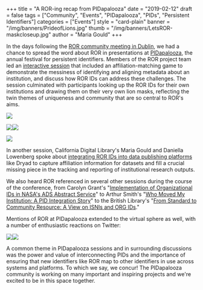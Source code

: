 +++
title = "A ROR-ing recap from PIDapalooza"
date = "2019-02-12"
draft = false
tags = ["Community", "Events", "PIDapalooza", "PIDs", "Persistent Identifiers"]
categories = ["Events"]
style = "card-plain"
banner = "/img/banners/PrideofLions.jpg"
thumb = "/img/banners/LetsROR-maskcloseup.jpg"
author = "Maria Gould"
+++

In the days following the [ROR community meeting in Dublin](/blog/2019-02-10-announcing-first-ror-prototype), we had a chance to spread the word about ROR in presentations at [PIDapalooza](https://pidapalooza.org/), the annual festival for persistent identifiers. Members of the ROR project team led an [interactive session](https://pidapalooza19.sched.com/event/JaVO/lets-ror-together) that included an affiliation-matching game to demonstrate the messiness of identifying and aligning metadata about an institution, and discuss how ROR IDs can address these challenges. The session culminated with participants looking up the ROR IDs for their own institutions and drawing them on their very own lion masks, reflecting the twin themes of uniqueness and community that are so central to ROR's aims.

![](https://lh4.googleusercontent.com/ANV7S4rTKWooA4mUHLIdPUskIgqkmjH1T2wn0XOSSLIekk4l0vFb7fUrW5wpZZd6hkHq_XknlsFHee46kAVD51rYPhcX1nCH3qQeNWwwc4du0z14goPzUqgw4KToK8vsjH-IttXc)

![](https://lh6.googleusercontent.com/ZArdImTmmZRQV44EoUgOzMzzJL8fCnO40mZmEEvBB38S_CvhHFGgOzIpscajoSQoV5YIYGkvgqskTXfqrv5RGRGioQIT4Z2RijWt-P-YvigueqW1AB8m4eIvaWSyZ3k2oqGYu1yf)![](https://lh3.googleusercontent.com/Nir61Bar_Q5133_C2oumDieZAIbdw7hFoP14j0CR3onhU1qT_UY4WSSsG6T6BrnYvXuBmWvEqk5DO4UfjW3eALPT4Mc4z05_46-nFTJExI3dyQbM8BYX1gIqea-YwJrkLFpxbTfl)

![](https://lh3.googleusercontent.com/usTtDixnGZVywZk0wft6kS-z2SyDaZLUcVmDT7IVjl61uFjtcwoU3CPeY-quMceeb1fjNzDXRSbBJcMCaKl9cr2RkfAnfoJb4SRQ1CRVVv5fg1b4_ri0zVlDcxyhJoSSpI3G06cr)

In another session, California Digital Library's Maria Gould and Daniella Lowenberg spoke about [integrating ROR IDs into data publishing platforms](https://zenodo.org/record/2548914#.XFiNCM9KjOQ) like Dryad to capture affiliation information for datasets and fill a crucial missing piece in the tracking and reporting of institutional research outputs.

We also heard ROR referenced in several other sessions during the course of the conference, from Carolyn Grant's "[Implementation of Organizational IDs in NASA's ADS Abstract Service](https://zenodo.org/record/2548887#.XFiSNM9KjOQ)" to Arthur Smith's "[Who Moved My Institution: A PID Integration Story](https://zenodo.org/record/2547997#.XFn1Ic9KjOQ)" to the British Library's "[From Standard to Community Resource: A View on ISNIs and ORG IDs](https://zenodo.org/record/2549228#.XFiSJM9KjOQ)."

Mentions of ROR at PIDapalooza extended to the virtual sphere as well, with a number of enthusiastic reactions on Twitter:

![](https://lh5.googleusercontent.com/h92Z910b5OsGSTKhUYLeMbtTHjUPI9yFbaNwbUNci3tanp5C65CNvdoqaJ5CUuNjt8_BW4Lnt1d5d5STlCDgDSIgty6mCHnyLfD2R06_Kvsbfq5Zv0cYxIIobdko4PLUcjv4SEeq)![](https://lh4.googleusercontent.com/0sye59zHEZvVVvqIxAC04IT7dzQ1Dxkv1a2by00Ir8RtCazo8NAEW1gA46KONRuIfCnfp8PBL_9FPrAI8HkknaXSKjKPclGlT2WinbONrszW3VMKSAh3z7jFBFyKbSv15FtsouIg)

A common theme in PIDapalooza sessions and in surrounding discussions was the power and value of interconnecting PIDs and the importance of ensuring that new identifiers like ROR map to other identifiers in use across systems and platforms. To which we say, we concur! The PIDapalooza community is working on many important and inspiring projects and we're excited to be in this space together.
